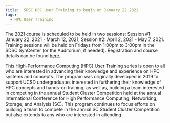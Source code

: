 ```yaml
---
title:  SDSC HPC User Training to begin on January 22 2021
tags:
  - HPC User Training
---
```


<p>
    The 2021 course is scheduled to be held in two sessions: Session #1: January 22, 2021 - March 12, 2021; Session #2: April 2, 2021 - May 7, 2021. Training sessions will be held on Fridays from 1:00pm to 3:00pm in the SDSC SynCenter (or the Auditorium, if needed). Registration and course details can be found <a href="https://na.eventscloud.com/website/21055/home/">here.</a>
</p>
<p>
This High-Performance Computing (HPC) User Training series is open to all who are interested in advancing their knowledge and experience on HPC systems and concepts.  The program was originally developed in 2019 to support UCSD undergraduates interested in furthering their knowledge of HPC concepts and hands-on training, as well as, building a team interested in competing in the annual Student Cluster Competition held at the annual International Conference for High Performance Computing, Networking, Storage, and Analysis (SC). This program continues to focus efforts on building a team to compete in the annual SC Student Cluster Competition but also extends to any who are interested in attending.     

</p>
